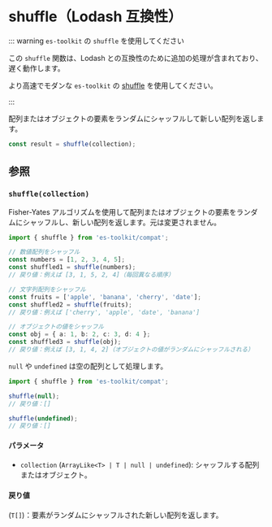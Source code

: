 # shuffle（Lodash 互換性）

::: warning `es-toolkit` の `shuffle` を使用してください

この `shuffle` 関数は、Lodash との互換性のために追加の処理が含まれており、遅く動作します。

より高速でモダンな `es-toolkit` の [shuffle](../../array/shuffle.md) を使用してください。

:::

配列またはオブジェクトの要素をランダムにシャッフルして新しい配列を返します。

```typescript
const result = shuffle(collection);
```

## 参照

### `shuffle(collection)`

Fisher-Yates アルゴリズムを使用して配列またはオブジェクトの要素をランダムにシャッフルし、新しい配列を返します。元は変更されません。

```typescript
import { shuffle } from 'es-toolkit/compat';

// 数値配列をシャッフル
const numbers = [1, 2, 3, 4, 5];
const shuffled1 = shuffle(numbers);
// 戻り値：例えば [3, 1, 5, 2, 4]（毎回異なる順序）

// 文字列配列をシャッフル
const fruits = ['apple', 'banana', 'cherry', 'date'];
const shuffled2 = shuffle(fruits);
// 戻り値：例えば ['cherry', 'apple', 'date', 'banana']

// オブジェクトの値をシャッフル
const obj = { a: 1, b: 2, c: 3, d: 4 };
const shuffled3 = shuffle(obj);
// 戻り値：例えば [3, 1, 4, 2]（オブジェクトの値がランダムにシャッフルされる）
```

`null` や `undefined` は空の配列として処理します。

```typescript
import { shuffle } from 'es-toolkit/compat';

shuffle(null);
// 戻り値：[]

shuffle(undefined);
// 戻り値：[]
```

#### パラメータ

- `collection` (`ArrayLike<T> | T | null | undefined`): シャッフルする配列またはオブジェクト。

#### 戻り値

(`T[]`)：要素がランダムにシャッフルされた新しい配列を返します。
